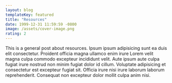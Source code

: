 ```yaml
---
layout: blog
templateKey: featured
title: "Resources"
date: 1999-12-31 11:59:59 -0800
image: /assets/cover-image.png
rating: 2
---
```


This is a general post about resources. Ipsum ipsum adipisicing sunt ea duis elit consectetur. Proident officia magna ullamco enim irure Lorem velit magna culpa commodo excepteur incididunt velit. Aute ipsum aute culpa fugiat irure nostrud non minim fugiat dolor id cillum. Voluptate adipisicing et consectetur est excepteur fugiat sit. Officia irure nisi irure laborum laborum reprehenderit. Consequat non excepteur dolor mollit culpa anim nisi.